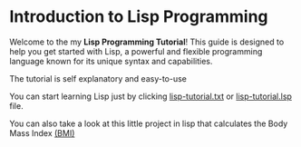 # Introduction to Lisp Programming

Welcome to the my **Lisp Programming Tutorial**! This guide is designed to help you get started with Lisp, a powerful and flexible programming language known for its unique syntax and capabilities.

The tutorial is self explanatory and easy-to-use

You can start learning Lisp just by clicking <a href="https://github.com/joaopaulo-souza/Introduction-to-AI/blob/master/Lisp/lisp-tutorial.txt">lisp-tutorial.txt</a> or <a href="https://github.com/joaopaulo-souza/Introduction-to-AI/blob/master/Lisp/lisp-tutorial.lsp">lisp-tutorial.lsp</a> file. 

You can also take a look at this little project in lisp that calculates the Body Mass Index <a href="https://github.com/joaopaulo-souza/Introduction-to-AI/blob/master/Lisp/body-mass-index.lsp">(BMI)</a>